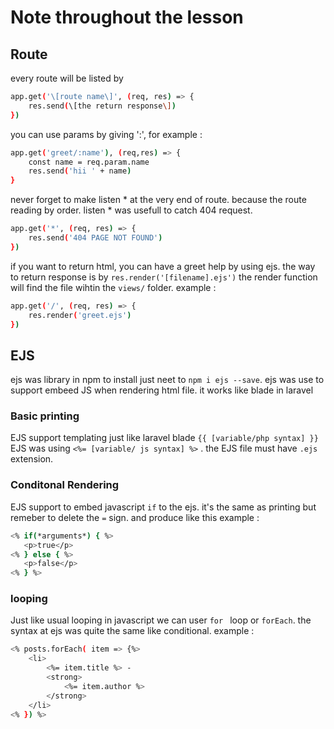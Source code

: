 # Note throughout the lesson

## Route
every route will be listed by 
```sh 
app.get('\[route name\]', (req, res) => {
    res.send(\[the return response\])
}) 
```

you can use params by giving ':', for example : 
```sh 
app.get('greet/:name'), (req,res) => {
    const name = req.param.name
    res.send('hii ' + name)
}
```

never forget to make listen * at the very end of route. because the route reading by order. listen * was usefull to catch 404 request.

```sh 
app.get('*', (req, res) => {
    res.send('404 PAGE NOT FOUND')
})
```

if you want to return html, you can have a greet help by using ejs. the way to return response is by ``` res.render('[filename].ejs') ``` the render function will find the file wihtin the ```views/``` folder. example :

```sh
app.get('/', (req, res) => {
    res.render('greet.ejs')
})
```

## EJS

ejs was library in npm to install just neet to ``` npm i ejs --save ```. ejs was use to support embeed JS when rendering html file. it works like blade in laravel


### Basic printing

 EJS support templating just like laravel blade ``` {{ [variable/php syntax] }} ``` EJS was using ``` <%= [variable/ js syntax] %> ``` . the EJS file must have ``` .ejs ``` extension.

 ### Conditonal Rendering

 EJS support to embed javascript ```if``` to the ejs. it's the same as printing but remeber to delete the ```=``` sign. and produce like this example :

 ```sh
<% if(*arguments*) { %>
    <p>true</p>
<% } else { %>
    <p>false</p>
<% } %>
 ```

 ### looping

 Just like usual looping in javascript we can user ```for ``` loop or ```forEach```. the syntax at ejs was quite the same like conditional. example :

```sh
<% posts.forEach( item => {%>
    <li>
        <%= item.title %> - 
        <strong>
            <%= item.author %>
        </strong>
    </li>
<% }) %>
 ```

